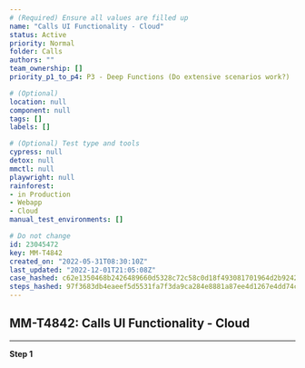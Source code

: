 ```yaml
---
# (Required) Ensure all values are filled up
name: "Calls UI Functionality - Cloud"
status: Active
priority: Normal
folder: Calls
authors: ""
team_ownership: []
priority_p1_to_p4: P3 - Deep Functions (Do extensive scenarios work?)

# (Optional)
location: null
component: null
tags: []
labels: []

# (Optional) Test type and tools
cypress: null
detox: null
mmctl: null
playwright: null
rainforest: 
- in Production
- Webapp
- Cloud
manual_test_environments: []

# Do not change
id: 23045472
key: MM-T4842
created_on: "2022-05-31T08:30:10Z"
last_updated: "2022-12-01T21:05:08Z"
case_hashed: c62e1350468b2426489660d5328c72c58c0d18f493081701964d2b9242331ae7fc8cde38c09e7780e509644a302f4676
steps_hashed: 97f3683db4eaeef5d5531fa7f3da9ca284e8881a87ee4d1267e4dd74c6ed9f072f466751c3066801a655928ba03982d3
---
```


<!-- (Auto-generated) Based on frontmatter's "key" and "name" -->

## MM-T4842: Calls UI Functionality - Cloud

---

**Step 1**
